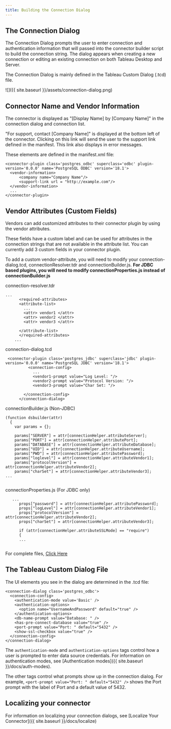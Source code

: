 ```yaml
---
title: Building the Connection Dialog
---
```


## The Connection Dialog

The Connection Dialog prompts the user to enter connection and authentication information that will passed into the connector builder script to build the connection string. The dialog appears when creating a new connection or editing an existing connection on both Tableau Desktop and Server. 

The Connection Dialog is mainly defined in the Tableau Custom Dialog (.tcd) file.

![]({{ site.baseurl }}/assets/connection-dialog.png)

## Connector Name and Vendor Information

The connector is displayed as "[Display Name] by [Company Name]" in the connection dialog and connection list.

"For support, contact [Company Name]" is displayed at the bottom left of the connector. Clicking on this link will send the user to the support link defined in the manifest. This link also displays in error messages.

These elements are defined in the manifest.xml file:
```
<connector-plugin class='postgres_odbc' superclass='odbc' plugin-version='0.0.0' name='PostgreSQL ODBC' version='18.1'>
  <vendor-information>
      <company name="Company Name"/>
      <support-link url = "http://example.com"/>
  </vendor-information>
  ...
</connector-plugin>
```

## Vendor Attributes (Custom Fields)
Vendors can add customized attributes to their connector plugin by using the vendor attributes.

These fields have a custom label and can be used for attributes in the connection strings that are not available in the attribute list. You can currently add 3 custom fields in your connector plugin.

To add a custom vendor-attribute, you will need to modify your connection-dialog.tcd, connectionResolver.tdr and connectionBuilder.js.
**For JDBC based plugins, you will need to modify connectionProperties.js instead of connectionBuilder.js**

connection-resolver.tdr

```
...
      <required-attributes>
      <attribute-list>
        ...
        <attr> vendor1 </attr> 
        <attr> vendor2 </attr> 
        <attr> vendor3 </attr> 

      </attribute-list>
      </required-attributes>
    ...
```

connection-dialog.tcd

```
 <connector-plugin class='postgres_jdbc' superclass='jdbc' plugin-version='0.0.0' name='PostgreSQL JDBC' version='18.1'>
          <connection-config>
            ...
            <vendor1-prompt value="Log Level: "/>
            <vendor2-prompt value="Protocol Version: "/>
            <vendor3-prompt value="Char Set: "/>

        </connection-config>
      </connection-dialog>
```

connectionBuilder.js (Non-JDBC)
```
(function dsbuilder(attr)
  {
    var params = {};

    params["SERVER"] = attr[connectionHelper.attributeServer];
    params["PORT"] = attr[connectionHelper.attributePort];
    params["DATABASE"] = attr[connectionHelper.attributeDatabase];
    params["UID"] = attr[connectionHelper.attributeUsername];
    params["PWD"] = attr[connectionHelper.attributePassword];
    params["loglevel"] = attr[connectionHelper.attributeVendor1];
    params["protocolVersion"] = attr[connectionHelper.attributeVendor2];
    params["charSet"] = attr[connectionHelper.attributeVendor3];
...
      
```

connectionProperties.js (For JDBC only)
```
   ...
      props["password"] = attr[connectionHelper.attributePassword];
      props["logLevel"] = attr[connectionHelper.attributeVendor1];
      props["protocolVersion"] = attr[connectionHelper.attributeVendor2];
      props["charSet"] = attr[connectionHelper.attributeVendor3];

      if (attr[connectionHelper.attributeSSLMode] == "require")
      {
      ...
      
```


For complete files, [Click Here](https://github.com/tableau/connector-plugin-sdk/tree/dev/samples/components/dialogs/new_text_field)

## The Tableau Custom Dialog File

The UI elements you see in the dialog are determined in the .tcd file:
```
<connection-dialog class='postgres_odbc'>
  <connection-config>
    <authentication-mode value='Basic' />
    <authentication-options>
      <option name="UsernameAndPassword" default="true" />
    </authentication-options>
    <db-name-prompt value="Database: " />
    <has-pre-connect-database value="true" />
    <port-prompt value="Port: " default="5432" />
    <show-ssl-checkbox value="true" />
  </connection-config>
</connection-dialog>
```

The `authentication-mode` and `authentication-options` tags control how a user is prompted to enter data source credentials. For information on authentication modes, see [Authentication modes]({{ site.baseurl }}/docs/auth-modes).

The other tags control what prompts show up in the connection dialog. For example, `<port-prompt value="Port: " default="5432" />` shows the Port prompt with the label of Port and a default value of 5432.

## Localizing your connector

For information on localizing your connection dialogs, see [Localize Your Connector]({{ site.baseurl }}/docs/localize)
